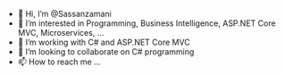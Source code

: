 - 👋 Hi, I’m @Sassanzamani
- 👀 I’m interested in Programming, Business Intelligence, ASP.NET Core MVC, Microservices, ...
- 🌱 I’m working with C# and ASP.NET Core MVC
- 💞️ I’m looking to collaborate on C# programming
- 📫 How to reach me ...

<!---
Sassanzamani/Sassanzamani is a ✨ special ✨ repository because its `README.md` (this file) appears on your GitHub profile.
You can click the Preview link to take a look at your changes.
--->
